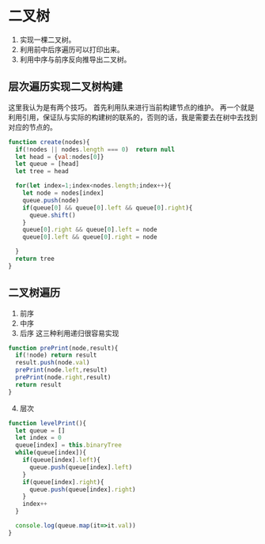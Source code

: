 # 二叉树
1. 实现一棵二叉树。
2. 利用前中后序遍历可以打印出来。
3. 利用中序与前序反向推导出二叉树。


## 层次遍历实现二叉树构建
这里我认为是有两个技巧。
首先利用队来进行当前构建节点的维护。
再一个就是利用引用，保证队与实际的构建树的联系的，否则的话，我是需要去在树中去找到对应的节点的。
```js
function create(nodes){
  if(!nodes || nodes.length === 0)  return null
  let head = {val:nodes[0]}
  let queue = [head]
  let tree = head

  for(let index=1;index<nodes.length;index++){
    let node = nodes[index]
    queue.push(node)
    if(queue[0] && queue[0].left && queue[0].right){
      queue.shift()
    }
    queue[0].right && queue[0].left = node
    queue[0].left && queue[0].right = node

  }
  return tree
}

```

## 二叉树遍历 
1. 前序 
2. 中序
3. 后序   这三种利用递归很容易实现

```js  前序遍历
function prePrint(node,result){
  if(!node) return result
  result.push(node.val)
  prePrint(node.left,result)
  prePrint(node.right,result)
  return result
}
```

4. 层次

```js
function levelPrint(){
  let queue = []
  let index = 0
  queue[index] = this.binaryTree
  while(queue[index]){
    if(queue[index].left){
      queue.push(queue[index].left)
    }
    if(queue[index].right){
      queue.push(queue[index].right)
    }
    index++
  }

  console.log(queue.map(it=>it.val))
}

```
